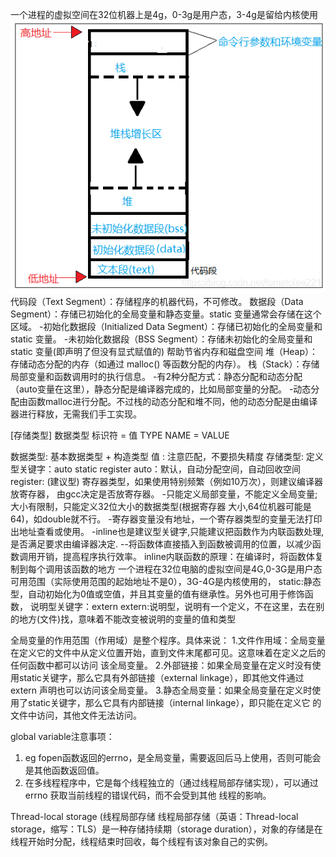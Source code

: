 
一个进程的虚拟空间在32位机器上是4g，0-3g是用户态，3-4g是留给内核使用
![image](https://github.com/jimyokl/lihuiqin/blob/main/media/%E8%BF%90%E8%A1%8C%E4%B8%AD%E7%9A%84C%E8%AF%AD%E8%A8%80%E5%86%85%E5%AD%98%E5%B8%83%E5%B1%80.png)
代码段（Text Segment）：存储程序的机器代码，不可修改。
数据段（Data Segment）：存储已初始化的全局变量和静态变量。static 变量通常会存储在这个区域。
  -初始化数据段（Initialized Data Segment）：存储已初始化的全局变量和 static 变量。
  -未初始化数据段（BSS Segment）：存储未初始化的全局变量和 static 变量(即声明了但没有显式赋值的)
                                帮助节省内存和磁盘空间
堆（Heap）：存储动态分配的内存（如通过 malloc() 等函数分配的内存）。
栈（Stack）：存储局部变量和函数调用时的执行信息。
  -有2种分配方式：静态分配和动态分配（auto变量在这里），静态分配是编译器完成的，比如局部变量的分配。
  -动态分配由函数malloc进行分配。不过栈的动态分配和堆不同，他的动态分配是由编译器进行释放，无需我们手工实现。

[存储类型] 数据类型 标识符 =   值
            TYPE    NAME = VALUE

数据类型: 基本数据类型 + 构造类型
值      : 注意匹配，不要损失精度
存储类型: 
        定义型关键字：auto static register 
                     auto：默认，自动分配空间，自动回收空间
                     register: (建议型) 寄存器类型，如果使用特别频繁（例如10万次），则建议编译器放寄存器，
                                由gcc决定是否放寄存器。
                            -只能定义局部变量，不能定义全局变量;大小有限制，只能定义32位大小的数据类型(根据寄存器 大小,64位机器可能是64)，如double就不行。
                            -寄存器变量没有地址，一个寄存器类型的变量无法打印出地址查看或使用。
                            -inline也是建议型关键字,只能建议把函数作为内联函数处理,是否满足要求由编译器决定.
                            --将函数体直接插入到函数被调用的位置，以减少函数调用开销，提高程序执行效率。 
                              inline内联函数的原理：在编译时，将函数体复制到每个调用该函数的地方 
            一个进程在32位电脑的虚拟空间是4G,0-3G是用户态可用范围（实际使用范围的起始地址不是0），3G-4G是内核使用的，
                    static:静态型，自动初始化为0值或空值，并且其变量的值有继承性。另外也可用于修饰函数，
        说明型关键字：extern
                extern:说明型，说明有一个定义，不在这里，去在别的地方(文件)找，意味着不能改变被说明的变量的值和类型

全局变量的作用范围（作用域）是整个程序。具体来说：
  1.文件作用域：全局变量在定义它的文件中从定义位置开始，直到文件末尾都可见。这意味着在定义之后的任何函数中都可以访问 
    该全局变量。
  2.外部链接：如果全局变量在定义时没有使用static关键字，那么它具有外部链接（external linkage），即其他文件通过
    extern 声明也可以访问该全局变量。
  3.静态全局变量：如果全局变量在定义时使用了static关键字，那么它具有内部链接（internal linkage），即只能在定义它
    的文件中访问，其他文件无法访问。

global variable注意事项：

1. eg fopen函数返回的errno，是全局变量，需要返回后马上使用，否则可能会是其他函数返回值。
2. 在多线程程序中，它是每个线程独立的（通过线程局部存储实现），可以通过 errno 获取当前线程的错误代码，而不会受到其他
   线程的影响。

Thread-local storage (线程局部存储
线程局部存储（英语：Thread-local storage，缩写：TLS）是一种存储持续期（storage duration），对象的存储是在线程开始时分配，线程结束时回收，每个线程有该对象自己的实例。

